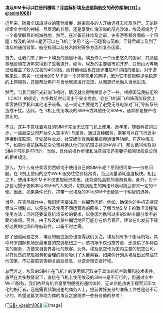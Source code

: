 **埃及SIM卡可以註冊飛機嗎？深度解析埃及通信與航空的奇妙關聯[[TG💪+ @esim1088](https://t.me/s/esim1088)]**

近年来，随着全球旅游业的蓬勃发展，越来越多的人开始选择去埃及旅行。无论是探索金字塔的神秘、尼罗河的壮丽，还是享受红海沿岸的阳光沙滩，埃及都成为了一个备受瞩目的旅游胜地。然而，在准备前往埃及之前，许多游客都会面临一个问题：埃及的SIM卡是否可以在飞机上使用？这一问题看似简单，但背后却涉及到了埃及的通信政策、航空规则以及技术限制等多方面的复杂因素。

首先，让我们来了解一下埃及的通信环境。埃及作为一个历史悠久的国家，其通信基础设施在近年来得到了显著提升。如今，埃及的主要城市如开罗、亚历山大等地已经覆盖了较为完善的4G网络，而其他地区也在逐步推进5G网络的建设。对于游客来说，购买一张当地的SIM卡是一个非常实用的选择，因为它不仅能够提供稳定的上网服务，还能帮助用户与当地居民进行交流，从而更好地融入当地生活。

然而，当我们将目光转向飞机时，情况就变得稍微复杂了一些。根据国际民航组织（ICAO）的规定，大多数航空公司出于安全考虑，会在飞机起飞和降落阶段禁止乘客使用手机和其他电子设备。这一规定主要是为了避免无线电波对飞行导航系统造成干扰。因此，在飞机上使用埃及的SIM卡或其他任何SIM卡，通常都是被严格禁止的。

不过，这并不意味着埃及的SIM卡完全无法在飞机上使用。近年来，随着科技的进步，一些航空公司开始引入空中Wi-Fi服务。通过这种服务，乘客可以在飞行途中连接到互联网，享受邮件收发、社交媒体互动甚至视频通话等功能。在这种情况下，如果你提前联系航空公司并确认他们的航班支持空中Wi-Fi，那么携带埃及的SIM卡可能是可行的。当然，具体的操作步骤和注意事项还需要仔细阅读航空公司的相关规定。

那么，为什么有些乘客仍然倾向于使用自己的SIM卡呢？原因很简单——价格问题。在飞机上使用的空中Wi-Fi服务往往价格昂贵，而且流量消耗速度极快。相比之下，使用本地SIM卡不仅更加经济实惠，还能避免高额的漫游费用。此外，对于那些习惯于依赖本地SIM卡的人来说，切换到陌生的网络环境可能会带来一定的不便。因此，如果条件允许，携带一张埃及的本地SIM卡无疑是一个明智的选择。

当然，在实际操作中，我们还需要注意一些细节问题。例如，确保你的手机支持双频或三频制式，以便在埃及使用不同运营商的网络；了解当地SIM卡的激活流程和使用方法；同时还要留意机场安检的要求，以免因为携带过多的SIM卡而引发不必要的麻烦。另外，由于埃及的某些偏远地区可能存在信号盲区，建议在出发前下载好必要的地图和导航软件，以备不时之需。

除了通信问题之外，埃及的航空服务也值得我们关注。埃及拥有多个国际机场，其中开罗国际机场是最重要的交通枢纽之一。该机场不仅设施齐全，还提供了多种语言的服务，方便来自世界各地的旅客。此外，埃及航空作为国内主要的航空公司，以其优质的航班服务和合理的票价吸引了大量乘客。如果你计划从埃及出发前往其他国家，不妨提前查询相关航线信息，以便合理安排行程。

总而言之，埃及的SIM卡在飞机上的使用情况取决于具体的航空政策和技术条件。虽然在大多数情况下，直接在飞机上使用埃及的SIM卡是不可行的，但通过空中Wi-Fi服务，我们依然有机会享受到便捷的通信体验。无论你是热衷于探索异国文化的旅行者，还是需要频繁出差的商务人士，提前做好充分的准备工作总是必不可少的。希望这篇文章能为你的埃及之旅提供一些有价值的参考！

[[TG💪+ @esim1088](https://t.me/s/esim1088) ![Image](https://i.postimg.cc/4NQfJmqS/Snipaste-2025-05-13-00-14-12.png)]